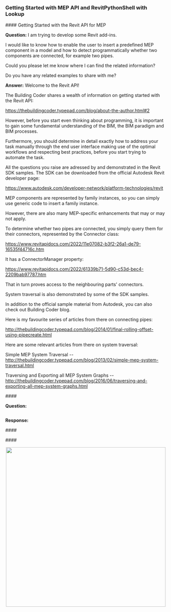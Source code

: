 <head>
<meta http-equiv="Content-Type" content="text/html; charset=utf-8">
<link rel="stylesheet" type="text/css" href="bc.css">
<script src="https://cdn.rawgit.com/google/code-prettify/master/loader/run_prettify.js" type="text/javascript"></script>
</head>

<!---

- getting started with the Revit API for MEP
  [Q] Now we are trying to develop some Revit add-ins.  I would like to know how to allow the user to insert a predefined MEP component in a model and how to detect if two components, for example two pipes, are connected in the codes.  Could you please let me know where I can find the related information?  Do you have any related examples to share with me?  Thanks!
  [A] Welcome to the Revit API!
  The Building Coder shares a wealth of information on getting started with the Revit API:
  https://thebuildingcoder.typepad.com/blog/about-the-author.html#2
  However, before you start even thinking about programming, it is important to gain some fundamental understanding of the BIM, the BIM paradigm and BIM processes.
  Furthermore, you should determine in detail exactly how to address your task manually through the end user interface making use of the optimal workflows and respecting best practices, before you start trying to automate the task.
  All the questions you raise are adressed by and demonstrated in the Revit SDK samples. The SDK can be downloaded from the official Autodesk Revit developer page:
  https://www.autodesk.com/developer-network/platform-technologies/revit
  MEP components are represented by family instances, so you can simply use generic code to insert a family instance.
  However, there are also many MEP-specific enhancements that may or may not apply.
  To determine whether two pipes are connected, you simply query them for their connectors, represented by the Connector class:
  https://www.revitapidocs.com/2022/11e07082-b3f2-26a1-de79-16535f44716c.htm
  It has a ConnectorManager property:
  https://www.revitapidocs.com/2022/61339b71-5d90-c53d-bec4-2209bab97787.htm
  That in turn proves access to the neighbouring parts' connectors.
  System traversal is also demonstrated by some of the SDK samples.
  In addition to the official sample material from Autodesk, you can also check out Building Coder blog.
  Here is my favourite series of articles from there on connecting pipes:
  http://thebuildingcoder.typepad.com/blog/2014/01/final-rolling-offset-using-pipecreate.html
  Here are some relevant articles from there on system traversal:
  Simple MEP System Traversal -- http://thebuildingcoder.typepad.com/blog/2013/02/simple-mep-system-traversal.html
  Traversing and Exporting all MEP System Graphs -- http://thebuildingcoder.typepad.com/blog/2016/06/traversing-and-exporting-all-mep-system-graphs.html

- connect RevitLookup with RevitPythonShell
  Chuong Ho breathed new life into the faltering RevitPythonShell,
  updating it for Revit 2023, integrated a CI pipeline, and adding new powerful functionality by hooking it up directly with RevitLookup
  so, now you can snoop your database in an interactive REPL commandline console
  database explorastion power par excellence, never previously available to such an extent
  
  Automatic Process CI/CD Maintain Support 2023 #122
  https://github.com/architecture-building-systems/revitpythonshell/pull/122
  
  Need create a branch dev to collaborator #123
  https://github.com/architecture-building-systems/revitpythonshell/issues/123

  Update Support use method from revitlookup to snoop #124
  https://github.com/architecture-building-systems/revitpythonshell/pull/124
  
  demo video
  https://user-images.githubusercontent.com/31106432/176649030-d07dc40e-8662-47af-8a0b-528128c45384.gif

- RevitLookup 

twitter:

 in the #RevitAPI  @AutodeskForge @AutodeskRevit #bim #DynamoBim #ForgeDevCon 

&ndash; 
...

linkedin:


#bim #DynamoBim #ForgeDevCon #Revit #API #IFC #SDK #AI #VisualStudio #Autodesk #AEC #adsk

the [Revit API discussion forum](http://forums.autodesk.com/t5/revit-api-forum/bd-p/160) thread

<center>
<img src="img/" alt="" title="" width="600" height=""/>
<p style="font-size: 80%; font-style:italic"></p>
</center>

-->

### Getting Started with MEP API and RevitPythonShell with Lookup

####<a name="2"></a> Getting Started with the Revit API for MEP

**Question:** I am trying to develop some Revit add-ins.

I would like to know how to enable the user to insert a predefined MEP component in a model and how to detect programmatically whether two components are connected, for example two pipes.

Could you please let me know where I can find the related information?

Do you have any related examples to share with me?  

**Answer:** Welcome to the Revit API!

The Building Coder shares a wealth of information on getting started with the Revit API:

https://thebuildingcoder.typepad.com/blog/about-the-author.html#2

However, before you start even thinking about programming, it is important to gain some fundamental understanding of the BIM, the BIM paradigm and BIM processes.

Furthermore, you should determine in detail exactly how to address your task manually through the end user interface making use of the optimal workflows and respecting best practices, before you start trying to automate the task.

All the questions you raise are adressed by and demonstrated in the Revit SDK samples. The SDK can be downloaded from the official Autodesk Revit developer page:

https://www.autodesk.com/developer-network/platform-technologies/revit

MEP components are represented by family instances, so you can simply use generic code to insert a family instance.

However, there are also many MEP-specific enhancements that may or may not apply.

To determine whether two pipes are connected, you simply query them for their connectors, represented by the Connector class:

https://www.revitapidocs.com/2022/11e07082-b3f2-26a1-de79-16535f44716c.htm

It has a ConnectorManager property:

https://www.revitapidocs.com/2022/61339b71-5d90-c53d-bec4-2209bab97787.htm

That in turn proves access to the neighbouring parts' connectors.

System traversal is also demonstrated by some of the SDK samples.

In addition to the official sample material from Autodesk, you can also check out Building Coder blog.

Here is my favourite series of articles from there on connecting pipes:

http://thebuildingcoder.typepad.com/blog/2014/01/final-rolling-offset-using-pipecreate.html

Here are some relevant articles from there on system traversal:

Simple MEP System Traversal -- http://thebuildingcoder.typepad.com/blog/2013/02/simple-mep-system-traversal.html

Traversing and Exporting all MEP System Graphs -- http://thebuildingcoder.typepad.com/blog/2016/06/traversing-and-exporting-all-mep-system-graphs.html


####<a name="3"></a> 

**Question:** 

<pre class="prettyprint">
</pre>







**Response:** 



####<a name="4"></a> 

####<a name="5"></a> 

<center>
<img src="img/.png" alt="" title="" width="500"/> <!-- 1000 -->
</center>

